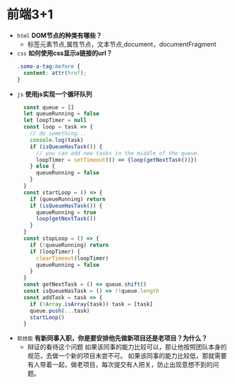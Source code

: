 # 前端3+1 
- `html` **DOM节点的种类有哪些？** 
  - 标签元素节点,属性节点，文本节点,document，documentFragment
- `css` **如何使用css显示a链接的url？** 
  ```css
  .some-a-tag:before {
    content: attr(href);
  }
  ```
- `js` **使用js实现一个循环队列** 
  ```javascript
    const queue = []
    let queueRunning = false
    let loopTimer = null
    const loop = task => {
      // do something...
      console.log(task)
      if (isQueueHasTask()) {
        // you can add new tasks in the middle of the queue.
        loopTimer = setTimeout(() => {loop(getNextTask())})
      } else {
        queueRunning = false
      }
    }
    const startLoop = () => {
      if (queueRunning) return
      if (isQueueHasTask()) {
        queueRunning = true
        loop(getNextTask())
      }
    }
    const stopLoop = () => {
      if (!queueRunning) return
      if (loopTimer) {
        clearTimeout(loopTimer)
        queueRunning = false
      }
    }
    const getNextTask = () => queue.shift()
    const isQueueHasTask = () => !!queue.length
    const addTask = task => {
      if (!Array.isArray(task)) task = [task]
      queue.push(...task)
      startLoop()
    }
  ```
- `软技能` **有新同事入职，你是要安排他先做新项目还是老项目？为什么？**
  - 辩证的看待这个问题
  如果该同事的能力比较可以，那让他按照团队本身的规范，去做一个新的项目未尝不可。
  如果该同事的能力比较低，那就需要有人带着一起，做老项目，每次提交有人把关，防止出现意想不到的问题。